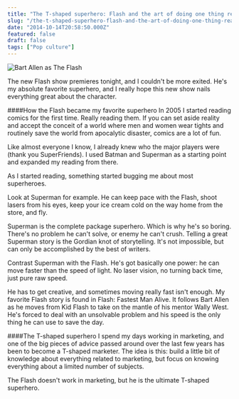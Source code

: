 ```yaml
---
title: "The T-shaped superhero: Flash and the art of doing one thing really well"
slug: "/the-t-shaped-superhero-flash-and-the-art-of-doing-one-thing-really-well"
date: "2014-10-14T20:58:50.000Z"
featured: false
draft: false
tags: ["Pop culture"]
---
```


<img src="https://i.imgur.com/ewnKDdL.jpg" alt="Bart Allen as The Flash" />

The new Flash show premieres tonight, and I couldn't be more exited. He's my absolute favorite superhero, and I really hope this new show nails everything great about the character.

####How the Flash became my favorite superhero
In 2005 I started reading comics for the first time. Really reading them.
If you can set aside reality and accept the conceit of a world where men and women wear tights and routinely save the world from apocalytic disaster, comics are a lot of fun.

Like almost everyone I know, I already knew who the major players were (thank you SuperFriends). I used Batman and Superman as a starting point and expanded my reading from there.

As I started reading, something started bugging me about most superheroes.

Look at Superman for example. He can keep pace with the Flash, shoot lasers from his eyes, keep your ice cream cold on the way home from the store, and fly.

Superman is the complete package superhero. Which is why he's so boring. There's no problem he can't solve, or enemy he can't crush. Telling a great Superman story is the Gordian knot of storytelling. It's not impossible, but can only be accomplished by the best of writers.

Contrast Superman with the Flash. He's got basically one power: he can move faster than the speed of light. No laser vision, no turning back time, just pure raw speed.

He has to get creative, and sometimes moving really fast isn't enough. My favorite Flash story is found in Flash: Fastest Man Alive. It follows Bart Allen as he moves from Kid Flash to take on the mantle of his mentor Wally West. He's forced to deal with an unsolvable problem and his speed is the only thing he can use to save the day.

####The T-shaped superhero
I spend my days working in marketing, and one of the big pieces of advice passed around over the last few years has been to become a T-shaped marketer. The idea is this: build a little bit of knowledge about everything related to marketing, but focus on knowing everything about a limited number of subjects.

The Flash doesn't work in marketing, but he is the ultimate T-shaped superhero.